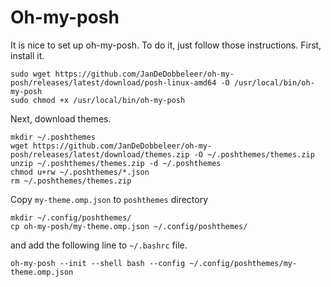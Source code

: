# Oh-my-posh

It is nice to set up oh-my-posh. To do it, just follow those instructions. First, install it.

```shell
sudo wget https://github.com/JanDeDobbeleer/oh-my-posh/releases/latest/download/posh-linux-amd64 -O /usr/local/bin/oh-my-posh
sudo chmod +x /usr/local/bin/oh-my-posh
```

Next, download themes.

```shell
mkdir ~/.poshthemes
wget https://github.com/JanDeDobbeleer/oh-my-posh/releases/latest/download/themes.zip -O ~/.poshthemes/themes.zip
unzip ~/.poshthemes/themes.zip -d ~/.poshthemes
chmod u+rw ~/.poshthemes/*.json
rm ~/.poshthemes/themes.zip
```

Copy `my-theme.omp.json` to `poshthemes` directory

```shell
mkdir ~/.config/poshthemes/
cp oh-my-posh/my-theme.omp.json ~/.config/poshthemes/
```

and add the following line to `~/.bashrc` file.

```shell
oh-my-posh --init --shell bash --config ~/.config/poshthemes/my-theme.omp.json
```
